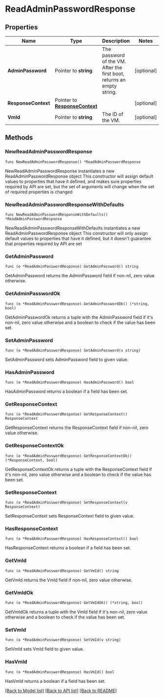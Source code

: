 # ReadAdminPasswordResponse

## Properties

Name | Type | Description | Notes
------------ | ------------- | ------------- | -------------
**AdminPassword** | Pointer to **string** | The password of the VM. After the first boot, returns an empty string. | [optional] 
**ResponseContext** | Pointer to [**ResponseContext**](ResponseContext.md) |  | [optional] 
**VmId** | Pointer to **string** | The ID of the VM. | [optional] 

## Methods

### NewReadAdminPasswordResponse

`func NewReadAdminPasswordResponse() *ReadAdminPasswordResponse`

NewReadAdminPasswordResponse instantiates a new ReadAdminPasswordResponse object
This constructor will assign default values to properties that have it defined,
and makes sure properties required by API are set, but the set of arguments
will change when the set of required properties is changed

### NewReadAdminPasswordResponseWithDefaults

`func NewReadAdminPasswordResponseWithDefaults() *ReadAdminPasswordResponse`

NewReadAdminPasswordResponseWithDefaults instantiates a new ReadAdminPasswordResponse object
This constructor will only assign default values to properties that have it defined,
but it doesn't guarantee that properties required by API are set

### GetAdminPassword

`func (o *ReadAdminPasswordResponse) GetAdminPassword() string`

GetAdminPassword returns the AdminPassword field if non-nil, zero value otherwise.

### GetAdminPasswordOk

`func (o *ReadAdminPasswordResponse) GetAdminPasswordOk() (*string, bool)`

GetAdminPasswordOk returns a tuple with the AdminPassword field if it's non-nil, zero value otherwise
and a boolean to check if the value has been set.

### SetAdminPassword

`func (o *ReadAdminPasswordResponse) SetAdminPassword(v string)`

SetAdminPassword sets AdminPassword field to given value.

### HasAdminPassword

`func (o *ReadAdminPasswordResponse) HasAdminPassword() bool`

HasAdminPassword returns a boolean if a field has been set.

### GetResponseContext

`func (o *ReadAdminPasswordResponse) GetResponseContext() ResponseContext`

GetResponseContext returns the ResponseContext field if non-nil, zero value otherwise.

### GetResponseContextOk

`func (o *ReadAdminPasswordResponse) GetResponseContextOk() (*ResponseContext, bool)`

GetResponseContextOk returns a tuple with the ResponseContext field if it's non-nil, zero value otherwise
and a boolean to check if the value has been set.

### SetResponseContext

`func (o *ReadAdminPasswordResponse) SetResponseContext(v ResponseContext)`

SetResponseContext sets ResponseContext field to given value.

### HasResponseContext

`func (o *ReadAdminPasswordResponse) HasResponseContext() bool`

HasResponseContext returns a boolean if a field has been set.

### GetVmId

`func (o *ReadAdminPasswordResponse) GetVmId() string`

GetVmId returns the VmId field if non-nil, zero value otherwise.

### GetVmIdOk

`func (o *ReadAdminPasswordResponse) GetVmIdOk() (*string, bool)`

GetVmIdOk returns a tuple with the VmId field if it's non-nil, zero value otherwise
and a boolean to check if the value has been set.

### SetVmId

`func (o *ReadAdminPasswordResponse) SetVmId(v string)`

SetVmId sets VmId field to given value.

### HasVmId

`func (o *ReadAdminPasswordResponse) HasVmId() bool`

HasVmId returns a boolean if a field has been set.


[[Back to Model list]](../README.md#documentation-for-models) [[Back to API list]](../README.md#documentation-for-api-endpoints) [[Back to README]](../README.md)


